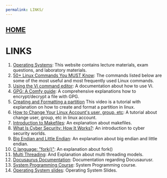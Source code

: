```yaml
---
permalink: LINKS/
---
```


## [HOME](../)
# LINKS

1. [Operating Systems](https://os.vlsm.org): This website contains lecture materials, exam questions, and laboratory materials.
2. [50+ Linux Commands You MUST Know](https://www.digitalocean.com/community/tutorials/linux-commands): The commands listed below are some of the most useful and most frequently used Linux commands.
3. [Using the Vi command editor](https://www.ibm.com/docs/en/zos/2.4.0?topic=editing-using-vi-command-editor): A documentation about how to use Vi.
4. [GPG: A Comfy guide](https://youtu.be/eLKOIjNFwVs?si=LzZ0KlfqgN3LdLJf): A comprehensive explanations how to encrypt/decrypt a file with GPG.
5. [Creating and Formatting a partition](https://youtu.be/5kVAzxTwy5Q?si=OV4bjBFNrFIh9k2r) This video is a tutorial with explanation on how to create and format a partition in linux.
6. [How to Change Your Linux Account's user, group, etc](https://unix.stackexchange.com/questions/26675/how-can-i-change-a-users-default-group-in-linux): A tutorial about change user, group, etc in linux account.
7. [Introduction to Makefiles](https://www.youtube.com/watch?v=_r7i5X0rXJk&ab_channel=PaulProgramming): An explanation about makefiles.
8. [What Is Cyber Security: How It Works?](https://youtu.be/inWWhr5tnEA?feature=shared): An introduction to cyber security worlds.
9. [Big Endian and Little Endian](https://youtu.be/jhErugDB-34?feature=shared): An explanation about big endian and little endian.
10. [C language: "fork()"](https://www.geeksforgeeks.org/fork-system-call/): An explanation about fork()
11. [Multi Threading](https://www.geeksforgeeks.org/multi-threading-models-in-process-management/): And Explanation about multi threading models.
12. [Docusaurus Documentation](https://docusaurus.io/docs): Documentation regarding Docusaurusr.
13. [System Programming Course](https://sp.vlsm.org/): System Programming course.
14. [Operating System slides](https://docos.vlsm.org/): Operating System Slides.
